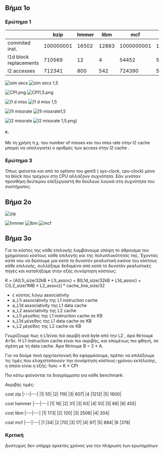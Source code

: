 ## Βήμα 1ο

 ### Ερώτημα 1
 
|   |bzip   | hmmer   | libm   | mcf  | sjeng |
|---|---|---|---|---|---|
|commited inst.  | 100000001  |16502   | 12883  |1000000001 |100000001|
| l1d block replacements  | 710569  |12   | 4  |54452   |5262377
|l2 accesses   | 712341| 800| 542 | 724390 | 526405|



![sim secs](https://github.com/username644/erg.Aoc2/blob/main/sim%20secs.png?raw=true)
![sim secs 1,5](https://github.com/username644/erg.Aoc2/blob/main/sim%20seconds%201,5.png?raw=true)

![CPI.png](https://github.com/username644/erg.Aoc2/blob/main/CPI.png?raw=true)
![CPI1,5.png](https://github.com/username644/erg.Aoc2/blob/main/CPI%201,5.png?raw=true)

![l1 d miss](https://github.com/username644/erg.Aoc2/blob/main/l1d%20missrate.png?raw=true)
![l1 d miss 1,5](https://github.com/username644/erg.Aoc2/blob/main/L1d%20missrate%201,5.png?raw=true)

![l1i missrate](https://github.com/username644/erg.Aoc2/blob/main/l1i%20missrate.png?raw=true)
![l1i missrate1,5](https://github.com/username644/erg.Aoc2/blob/main/L1i%20missrate%201,5.png?raw=true)

![l2 missrate](https://github.com/username644/erg.Aoc2/blob/main/l2%20missrate.png?raw=true)
![l2 missrate 1,5.png](https://github.com/username644/erg.Aoc2/blob/main/l2%20missrate%201,5.png?raw=true))

#### c. 
Με τη χρήση π.χ. του number of misses  και του miss rate  στην l2 cache μπορεί να υπολογιστεί ο αριθμός των access στην l2 cache .


### Eρώτημα 3
Όπως φαίνεται και από τα options του gem5 ( sys-clock, cpu-clock) μόνο τα block που τρέχουν στη CPU αλλάζουν συχνότητα. Εάν γινόταν προσθήκη δεύτερου επεξεργαστή θα δούλευε λογικά στη συχνότητα του συστήματος.



## Βήμα 2ο 
![zip](https://github.com/username644/erg.Aoc2/blob/main/zip%20eper.png?raw=true)
 
![hmmer](https://github.com/username644/erg.Aoc2/blob/main/hmmer%20exper.png?raw=true)
![lbm](https://github.com/username644/erg.Aoc2/blob/main/lbm%20exper.png?raw=true)
![mcf](https://github.com/username644/erg.Aoc2/blob/main/mcf%20exper.png?raw=true)




## Βήμα 3ο 


Για το κόστος της κάθε επιλογής λαμβάνουμε υπόψη το άθροισμα του χρηματικού κόστους κάθε επιλογής και της πολυπλοκότητάς της. Έχοντας κατά νου να δώσουμε μια κατά το δυνατόν ρεαλιστική εικόνα του κόστους κάθε επιλογής, συλλέξαμε δεδομένα από κατά το δυνατόν ρεαλιστικές πηγές και καταλήξαμε στην εξής συνάρτηση κόστους:

  Κ = [Α(L1i_size/32kB * L1i_assoc) + B(L1d_size/32kB * L1d_assoc) + C(L2_size/1MB * L2_assoc)] * cache_line_size/32

-    c κόστος λόγω associativity
-   a_L1i associativity της L1 instruction cache
-   a_L1d associativity της L1 data cache
-   a_L2 associativity της L2 cache
-   s_L1i μέγεθος της L1 instruction cache σε KB
-   s_L1d μέγεθος της L1 data cache σε KB
-   s_L2 μέγεθος της L2 cache σε KB


Γνωρίζουμε πως η L1είναι πιό ακριβή ανά byte από την  L2 , άρα θέτουμε A=5c. Η L1 instruction cache είναι πιο ακριβής, και επομένως πιο φθηνή, σε σχέση με τη data cache. Άρα θέτουμε Β = 2 * Α.

Για να δούμε ποιά αρχιτεκτονική θα εφαρμόσουμε, πρέπει να επιλέξουμε τις τιμές που ελαχιστοποιούν την συνάρτηση κόστους-χρόνου εκτέλεσης, η οποία είναι η εξής:
func = K * CPI

Πιο κάτω φαίνονται τα διαγράμματα για κάθε benchmark:


 


 
 


 

Ακριβής τιμές:

cost zip
|---|---|
|1|	55|
|2|	119|
|3|	607|
|4	|1212|
|5|	1600|

cost hammer
|---|---|
|1|	16|
|2|	31|
|3|	63|
|4|	50|
|5|	68|
|6|	455|



cost libm
|---|---|
|1|	173|
|2|	120|
|3|	2506|
|4|	204|

cost mcf
|---|---|
|1	|34|
|2	|70|
|3|	17|
|4|	97|
|5|	884|
|6	|378|




### Κριτική 

Δυστυχώς δεν υπήρχε αρκετός χρόνος για την πλήρωση των ερωτημάτων
